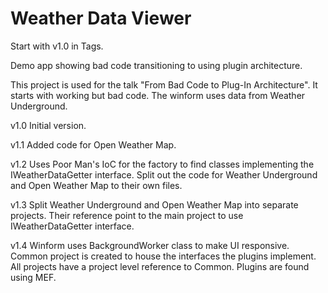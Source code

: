 # Weather Data Viewer

Start with v1.0 in Tags.

Demo app showing bad code transitioning to using plugin architecture.

This project is used for the talk "From Bad Code to Plug-In Architecture". It starts with working but bad code. The winform uses data from Weather Underground. 

v1.0 Initial version.

v1.1 Added code for Open Weather Map.

v1.2 Uses Poor Man's IoC for the factory to find classes implementing the IWeatherDataGetter interface. Split out the code for Weather Underground and Open Weather Map to their own files.

v1.3 Split Weather Underground and Open Weather Map into separate projects. Their reference point to the main project to use IWeatherDataGetter interface.

v1.4 Winform uses BackgroundWorker class to make UI responsive. Common project is created to house the interfaces the plugins implement. All projects have a project level reference to Common. Plugins are found using MEF.
